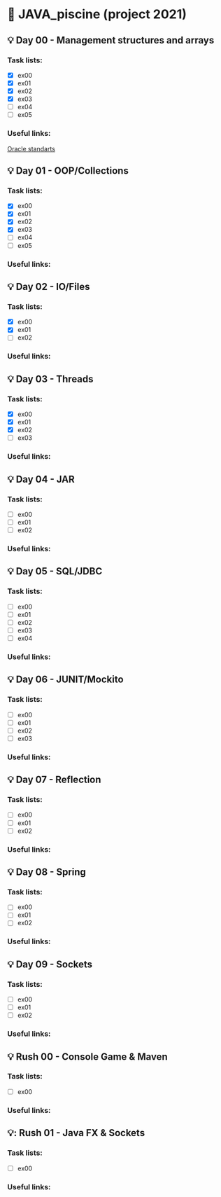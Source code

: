 # :pushpin: JAVA_piscine (project 2021) 
## :bulb: Day 00 - Management structures and arrays
### Task lists:
- [x] ex00
- [x] ex01
- [x] ex02
- [x] ex03
- [ ] ex04
- [ ] ex05
### Useful links:
[Oracle standarts](https://www.oracle.com/java/technologies/javase/codeconventions-namingconventions.html)

## :bulb: Day 01 - OOP/Collections
### Task lists:
- [x] ex00
- [x] ex01
- [x] ex02
- [x] ex03
- [ ] ex04
- [ ] ex05

### Useful links:


## :bulb: Day 02 - IO/Files
### Task lists:
- [x] ex00
- [x] ex01
- [ ] ex02

### Useful links:

## :bulb: Day 03 - Threads
### Task lists:
- [x] ex00
- [x] ex01
- [x] ex02
- [ ] ex03

### Useful links:


## :bulb: Day 04 - JAR
### Task lists:
- [ ] ex00
- [ ] ex01
- [ ] ex02

### Useful links:


## :bulb: Day 05 - SQL/JDBC
### Task lists:
- [ ] ex00
- [ ] ex01
- [ ] ex02
- [ ] ex03
- [ ] ex04

### Useful links:


## :bulb: Day 06 - JUNIT/Mockito
### Task lists:
- [ ] ex00
- [ ] ex01
- [ ] ex02
- [ ] ex03

### Useful links:


## :bulb: Day 07 - Reflection
### Task lists:
- [ ] ex00
- [ ] ex01
- [ ] ex02

### Useful links:


## :bulb: Day 08 - Spring
### Task lists:
- [ ] ex00
- [ ] ex01
- [ ] ex02

### Useful links:


## :bulb: Day 09 - Sockets
### Task lists:
- [ ] ex00
- [ ] ex01
- [ ] ex02

### Useful links:

## :bulb: Rush 00 - Console Game & Maven
### Task lists:
- [ ] ex00

### Useful links:

## :bulb:: Rush 01 - Java FX & Sockets
### Task lists:
- [ ] ex00

### Useful links:



